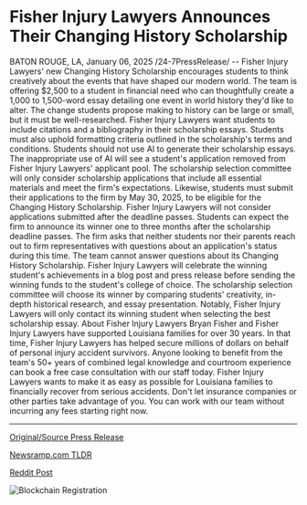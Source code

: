# Fisher Injury Lawyers Announces Their Changing History Scholarship

BATON ROUGE, LA, January 06, 2025 /24-7PressRelease/ -- Fisher Injury Lawyers' new Changing History Scholarship encourages students to think creatively about the events that have shaped our modern world. The team is offering $2,500 to a student in financial need who can thoughtfully create a 1,000 to 1,500-word essay detailing one event in world history they'd like to alter.  The change students propose making to history can be large or small, but it must be well-researched. Fisher Injury Lawyers want students to include citations and a bibliography in their scholarship essays. Students must also uphold formatting criteria outlined in the scholarship's terms and conditions.  Students should not use AI to generate their scholarship essays. The inappropriate use of AI will see a student's application removed from Fisher Injury Lawyers' applicant pool.  The scholarship selection committee will only consider scholarship applications that include all essential materials and meet the firm's expectations. Likewise, students must submit their applications to the firm by May 30, 2025, to be eligible for the Changing History Scholarship. Fisher Injury Lawyers will not consider applications submitted after the deadline passes.  Students can expect the firm to announce its winner one to three months after the scholarship deadline passes. The firm asks that neither students nor their parents reach out to firm representatives with questions about an application's status during this time. The team cannot answer questions about its Changing History Scholarship.  Fisher Injury Lawyers will celebrate the winning student's achievements in a blog post and press release before sending the winning funds to the student's college of choice.  The scholarship selection committee will choose its winner by comparing students' creativity, in-depth historical research, and essay presentation. Notably, Fisher Injury Lawyers will only contact its winning student when selecting the best scholarship essay.  About Fisher Injury Lawyers  Bryan Fisher and Fisher Injury Lawyers have supported Louisiana families for over 30 years. In that time, Fisher Injury Lawyers has helped secure millions of dollars on behalf of personal injury accident survivors. Anyone looking to benefit from the team's 50+ years of combined legal knowledge and courtroom experience can book a free case consultation with our staff today.  Fisher Injury Lawyers wants to make it as easy as possible for Louisiana families to financially recover from serious accidents. Don't let insurance companies or other parties take advantage of you. You can work with our team without incurring any fees starting right now. 

---

[Original/Source Press Release](https://www.24-7pressrelease.com/press-release/517560/fisher-injury-lawyers-announces-their-changing-history-scholarship)
                    

[Newsramp.com TLDR](https://newsramp.com/curated-news/fisher-injury-lawyers-launches-changing-history-scholarship-for-students/485b8c36ff5674b4f5d56415cc7f7a03) 

 



[Reddit Post](https://www.reddit.com/r/newsramp/comments/1huua1h/fisher_injury_lawyers_launches_changing_history/) 



![Blockchain Registration](https://cdn.newsramp.app/24-7PressRelease/qrcode/251/6/quayQk6H.webp)